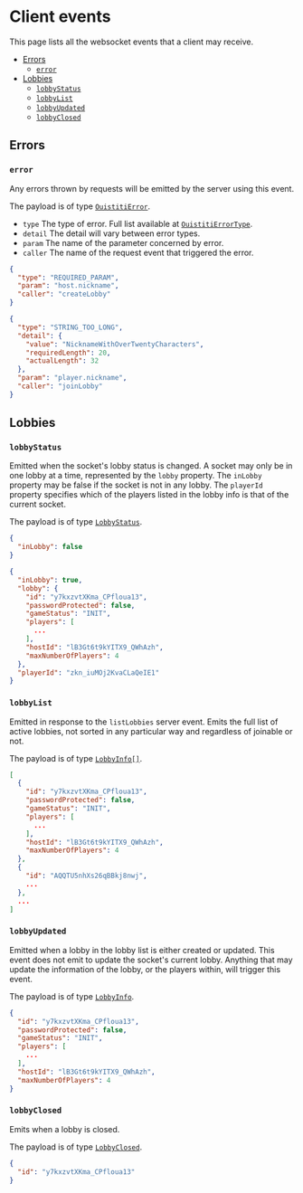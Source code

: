 # Client events
This page lists all the websocket events that a client may receive.

- [Errors](#errors)
  - [`error`](#error)
- [Lobbies](#lobbies)
  - [`lobbyStatus`](#lobbystatus)
  - [`lobbyList`](#lobbylist)
  - [`lobbyUpdated`](#lobbyupdated)
  - [`lobbyClosed`](#lobbyclosed)

## Errors

### `error`
Any errors thrown by requests will be emitted by the server using this event.

The payload is of type [`OuistitiError`](https://github.com/TomikaArome/tomika/blob/f83b0f39b27b882410f849a5fd80cc0195863d38/libs/ouistiti-shared/src/lib/interfaces/ouistiti-error.interface.ts#L33-L36).
- `type` The type of error. Full list available at [`OuistitiErrorType`](https://github.com/TomikaArome/tomika/blob/f83b0f39b27b882410f849a5fd80cc0195863d38/libs/ouistiti-shared/src/lib/enum/ouistiti-error-type.enum.ts).
- `detail` The detail will vary between error types.
- `param` The name of the parameter concerned by error.
- `caller` The name of the request event that triggered the error.

```json
{
  "type": "REQUIRED_PARAM",
  "param": "host.nickname",
  "caller": "createLobby"
}
```

```json
{
  "type": "STRING_TOO_LONG",
  "detail": {
    "value": "NicknameWithOverTwentyCharacters",
    "requiredLength": 20,
    "actualLength": 32
  },
  "param": "player.nickname",
  "caller": "joinLobby"
}
```

## Lobbies

### `lobbyStatus`
Emitted when the socket's lobby status is changed. A socket may only be in one lobby at a time, represented by the `lobby`
property. The `inLobby` property may be false if the socket is not in any lobby. The `playerId` property specifies which of
the players listed in the lobby info is that of the current socket.

The payload is of type [`LobbyStatus`](https://github.com/TomikaArome/tomika/blob/f83b0f39b27b882410f849a5fd80cc0195863d38/libs/ouistiti-shared/src/lib/interfaces/lobby.interface.ts#L6-L10).
```json
{
  "inLobby": false
}
```
```json
{
  "inLobby": true,
  "lobby": {
    "id": "y7kxzvtXKma_CPfloua13",
    "passwordProtected": false,
    "gameStatus": "INIT",
    "players": [
      ...
    ],
    "hostId": "lB3Gt6t9kYITX9_QWhAzh",
    "maxNumberOfPlayers": 4
  },
  "playerId": "zkn_iuMOj2KvaCLaQeIE1"
}
```

### `lobbyList`
Emitted in response to the `listLobbies` server event. Emits the full list of active lobbies, not sorted in any particular way
and regardless of joinable or not.

The payload is of type [`LobbyInfo[]`](https://github.com/TomikaArome/tomika/blob/f83b0f39b27b882410f849a5fd80cc0195863d38/libs/ouistiti-shared/src/lib/interfaces/lobby.interface.ts#L12-L21).
```json
[
  {
    "id": "y7kxzvtXKma_CPfloua13",
    "passwordProtected": false,
    "gameStatus": "INIT",
    "players": [
      ...
    ],
    "hostId": "lB3Gt6t9kYITX9_QWhAzh",
    "maxNumberOfPlayers": 4
  },
  {
    "id": "AQQTU5nhXs26qBBkj8nwj",
    ...
  },
  ...
]
```

### `lobbyUpdated`
Emitted when a lobby in the lobby list is either created or updated. This event does not emit to update the socket's current
lobby. Anything that may update the information of the lobby, or the players within, will trigger this event.

The payload is of type [`LobbyInfo`](https://github.com/TomikaArome/tomika/blob/f83b0f39b27b882410f849a5fd80cc0195863d38/libs/ouistiti-shared/src/lib/interfaces/lobby.interface.ts#L12-21).
```json
{
  "id": "y7kxzvtXKma_CPfloua13",
  "passwordProtected": false,
  "gameStatus": "INIT",
  "players": [
    ...
  ],
  "hostId": "lB3Gt6t9kYITX9_QWhAzh",
  "maxNumberOfPlayers": 4
}
```

### `lobbyClosed`
Emits when a lobby is closed.

The payload is of type [`LobbyClosed`](https://github.com/TomikaArome/tomika/blob/f83b0f39b27b882410f849a5fd80cc0195863d38/libs/ouistiti-shared/src/lib/interfaces/lobby.interface.ts#L23-L25).
```json
{
  "id": "y7kxzvtXKma_CPfloua13"
}
```
